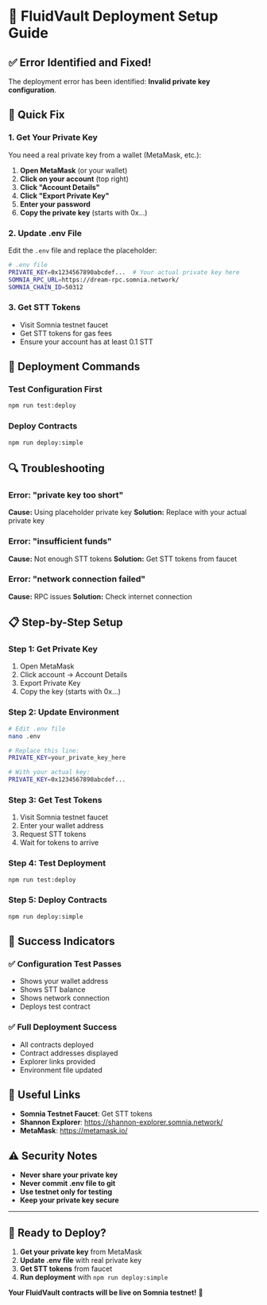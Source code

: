 # 🚀 FluidVault Deployment Setup Guide

## ✅ Error Identified and Fixed!

The deployment error has been identified: **Invalid private key configuration**.

## 🔧 Quick Fix

### 1. Get Your Private Key
You need a real private key from a wallet (MetaMask, etc.):

1. **Open MetaMask** (or your wallet)
2. **Click on your account** (top right)
3. **Click "Account Details"**
4. **Click "Export Private Key"**
5. **Enter your password**
6. **Copy the private key** (starts with 0x...)

### 2. Update .env File
Edit the `.env` file and replace the placeholder:

```bash
# .env file
PRIVATE_KEY=0x1234567890abcdef...  # Your actual private key here
SOMNIA_RPC_URL=https://dream-rpc.somnia.network/
SOMNIA_CHAIN_ID=50312
```

### 3. Get STT Tokens
- Visit Somnia testnet faucet
- Get STT tokens for gas fees
- Ensure your account has at least 0.1 STT

## 🚀 Deployment Commands

### Test Configuration First
```bash
npm run test:deploy
```

### Deploy Contracts
```bash
npm run deploy:simple
```

## 🔍 Troubleshooting

### Error: "private key too short"
**Cause:** Using placeholder private key
**Solution:** Replace with your actual private key

### Error: "insufficient funds"
**Cause:** Not enough STT tokens
**Solution:** Get STT tokens from faucet

### Error: "network connection failed"
**Cause:** RPC issues
**Solution:** Check internet connection

## 📋 Step-by-Step Setup

### Step 1: Get Private Key
1. Open MetaMask
2. Click account → Account Details
3. Export Private Key
4. Copy the key (starts with 0x...)

### Step 2: Update Environment
```bash
# Edit .env file
nano .env

# Replace this line:
PRIVATE_KEY=your_private_key_here

# With your actual key:
PRIVATE_KEY=0x1234567890abcdef...
```

### Step 3: Get Test Tokens
1. Visit Somnia testnet faucet
2. Enter your wallet address
3. Request STT tokens
4. Wait for tokens to arrive

### Step 4: Test Deployment
```bash
npm run test:deploy
```

### Step 5: Deploy Contracts
```bash
npm run deploy:simple
```

## 🎯 Success Indicators

### ✅ Configuration Test Passes
- Shows your wallet address
- Shows STT balance
- Shows network connection
- Deploys test contract

### ✅ Full Deployment Success
- All contracts deployed
- Contract addresses displayed
- Explorer links provided
- Environment file updated

## 🔗 Useful Links

- **Somnia Testnet Faucet**: Get STT tokens
- **Shannon Explorer**: https://shannon-explorer.somnia.network/
- **MetaMask**: https://metamask.io/

## ⚠️ Security Notes

- **Never share your private key**
- **Never commit .env file to git**
- **Use testnet only for testing**
- **Keep your private key secure**

---

## 🚀 Ready to Deploy?

1. **Get your private key** from MetaMask
2. **Update .env file** with real private key
3. **Get STT tokens** from faucet
4. **Run deployment** with `npm run deploy:simple`

**Your FluidVault contracts will be live on Somnia testnet!** 🎉
